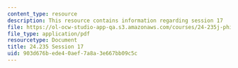 ```yaml
---
content_type: resource
description: This resource contains information regarding session 17
file: https://ol-ocw-studio-app-qa.s3.amazonaws.com/courses/24-235j-philosophy-of-law-spring-2012/903d676bede40aef7a8a3e667bb09c5c_MIT24_235JS12_Session17.pdf
file_type: application/pdf
resourcetype: Document
title: 24.235 Session 17
uid: 903d676b-ede4-0aef-7a8a-3e667bb09c5c
---
```

